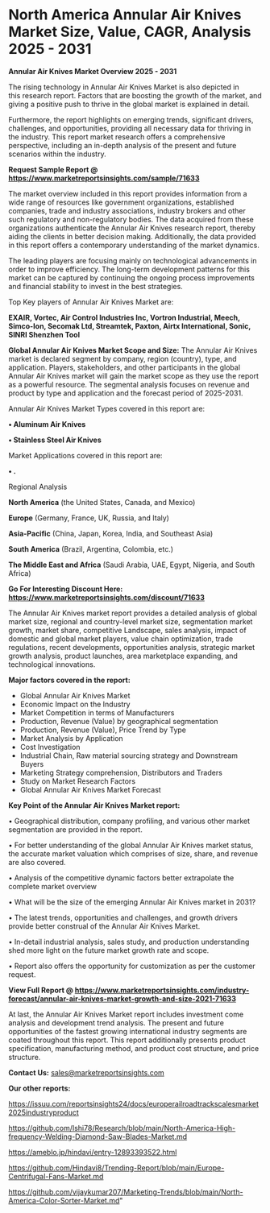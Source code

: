 # North America Annular Air Knives Market Size, Value, CAGR, Analysis 2025 - 2031

<Strong> Annular Air Knives Market Overview 2025 - 2031</strong>

The rising technology in Annular Air Knives Market is also depicted in this research report. Factors that are boosting the growth of the market, and giving a positive push to thrive in the global market is explained in detail.

Furthermore, the report highlights on emerging trends, significant drivers, challenges, and opportunities, providing all necessary data for thriving in the industry. This report market research offers a comprehensive perspective, including an in-depth analysis of the present and future scenarios within the industry.

<strong>Request Sample Report @ <a href=https://www.marketreportsinsights.com/sample/71633>https://www.marketreportsinsights.com/sample/71633</a></strong>

The market overview included in this report provides information from a wide range of resources like government organizations, established companies, trade and industry associations, industry brokers and other such regulatory and non-regulatory bodies. The data acquired from these organizations authenticate the Annular Air Knives research report, thereby aiding the clients in better decision making. Additionally, the data provided in this report offers a contemporary understanding of the market dynamics.

The leading players are focusing mainly on technological advancements in order to improve efficiency. The long-term development patterns for this market can be captured by continuing the ongoing process improvements and financial stability to invest in the best strategies.

Top Key players of Annular Air Knives Market are:

<strong>EXAIR, Vortec, Air Control Industries Inc, Vortron Industrial, Meech, Simco-Ion, Secomak Ltd, Streamtek, Paxton, Airtx International, Sonic, SINRI Shenzhen Tool</strong>

<strong><b>Global Annular Air Knives Market Scope and Size:</b></strong>
The Annular Air Knives market is declared segment by company, region (country), type, and application. Players, stakeholders, and other participants in the global Annular Air Knives market will gain the market scope as they use the report as a powerful resource. The segmental analysis focuses on revenue and product by type and application and the forecast period of 2025-2031.

Annular Air Knives Market Types covered in this report are:

<strong>• Aluminum Air Knives

• Stainless Steel Air Knives</strong>

Market Applications covered in this report are:

<strong>• .</strong> 

Regional Analysis

<strong>North America</strong> (the United States, Canada, and Mexico)

<strong>Europe</strong> (Germany, France, UK, Russia, and Italy)

<strong>Asia-Pacific</strong> (China, Japan, Korea, India, and Southeast Asia)

<strong>South America</strong> (Brazil, Argentina, Colombia, etc.)

<strong>The Middle East and Africa</strong> (Saudi Arabia, UAE, Egypt, Nigeria, and South Africa)

<strong>Go For Interesting Discount Here: <a href=https://www.marketreportsinsights.com/discount/71633>https://www.marketreportsinsights.com/discount/71633</a></strong>

The Annular Air Knives market report provides a detailed analysis of global market size, regional and country-level market size, segmentation market growth, market share, competitive Landscape, sales analysis, impact of domestic and global market players, value chain optimization, trade regulations, recent developments, opportunities analysis, strategic market growth analysis, product launches, area marketplace expanding, and technological innovations.

<strong><b>Major factors covered in the report:</b></strong>
<ul>
  <li>Global Annular Air Knives Market </li>
  <li>Economic Impact on the Industry</li>
  <li>Market Competition in terms of Manufacturers</li>
  <li>Production, Revenue (Value) by geographical segmentation</li>
  <li>Production, Revenue (Value), Price Trend by Type</li>
  <li>Market Analysis by Application</li>
  <li>Cost Investigation</li>
  <li>Industrial Chain, Raw material sourcing strategy and Downstream Buyers</li>
  <li>Marketing Strategy comprehension, Distributors and Traders</li>
  <li>Study on Market Research Factors</li>
  <li>Global Annular Air Knives Market Forecast</li>
</ul>

<strong><b>Key Point of the Annular Air Knives Market report:</b></strong>

• Geographical distribution, company profiling, and various other market segmentation are provided in the report.

• For better understanding of the global Annular Air Knives market status, the accurate market valuation which comprises of size, share, and revenue are also covered.

• Analysis of the competitive dynamic factors better extrapolate the complete market overview

• What will be the size of the emerging Annular Air Knives market in 2031?

• The latest trends, opportunities and challenges, and growth drivers provide better construal of the Annular Air Knives Market.

• In-detail industrial analysis, sales study, and production understanding shed more light on the future market growth rate and scope.

• Report also offers the opportunity for customization as per the customer request.

<strong><b>View Full Report @ <a href=https://www.marketreportsinsights.com/industry-forecast/annular-air-knives-market-growth-and-size-2021-71633>https://www.marketreportsinsights.com/industry-forecast/annular-air-knives-market-growth-and-size-2021-71633</a></b></strong>


At last, the Annular Air Knives Market report includes investment come analysis and development trend analysis. The present and future opportunities of the fastest growing international industry segments are coated throughout this report. This report additionally presents product specification, manufacturing method, and product cost structure, and price structure.

<strong>Contact Us:</strong>
sales@marketreportsinsights.com

<strong>Our other reports:</strong>

<a href=https://issuu.com/reportsinsights24/docs/europerailroadtrackscalesmarket2025industryproduct>https://issuu.com/reportsinsights24/docs/europerailroadtrackscalesmarket2025industryproduct</a>

<a href=https://github.com/Ishi78/Research/blob/main/North-America-High-frequency-Welding-Diamond-Saw-Blades-Market.md>https://github.com/Ishi78/Research/blob/main/North-America-High-frequency-Welding-Diamond-Saw-Blades-Market.md</a>

<a href=https://ameblo.jp/hindavi/entry-12893393522.html>https://ameblo.jp/hindavi/entry-12893393522.html</a>

<a href=https://github.com/Hindavi8/Trending-Report/blob/main/Europe-Centrifugal-Fans-Market.md>https://github.com/Hindavi8/Trending-Report/blob/main/Europe-Centrifugal-Fans-Market.md</a>

<a href=https://github.com/vijaykumar207/Marketing-Trends/blob/main/North-America-Color-Sorter-Market.md>https://github.com/vijaykumar207/Marketing-Trends/blob/main/North-America-Color-Sorter-Market.md</a>"
